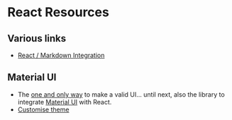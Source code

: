 # React Resources


## Various links

- [React / Markdown Integration](https://github.com/rexxars/react-markdown/)
## Material UI

- The [one and only way](https://github.com/mui-org/material-ui) to make a valid UI... until next, also the library to integrate [Material UI]() with React.
- [Customise theme](http://www.material-ui.com/#/customization/themes)